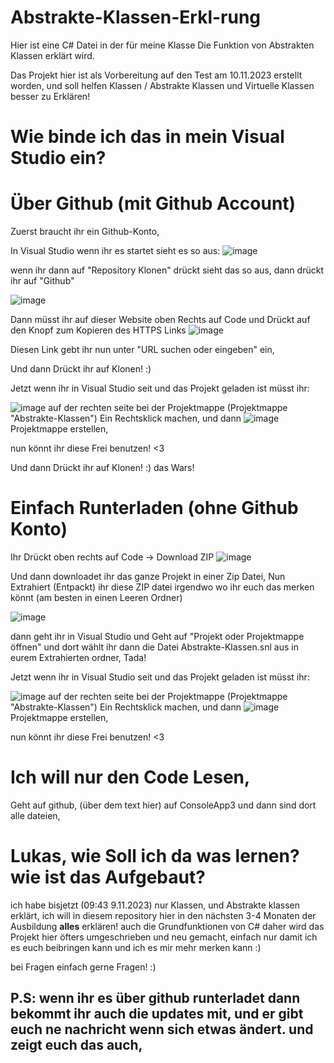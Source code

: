 # Abstrakte-Klassen-Erkl-rung
Hier ist eine C# Datei in der für meine Klasse Die Funktion von Abstrakten Klassen erklärt wird.


Das Projekt hier ist als Vorbereitung auf den Test am 10.11.2023 erstellt worden, und soll helfen Klassen / Abstrakte Klassen und Virtuelle Klassen besser zu Erklären!

# Wie binde ich das in mein Visual Studio ein?

# Über Github (mit Github Account)
Zuerst braucht ihr ein Github-Konto, 


In Visual Studio wenn ihr es startet sieht es so aus:
![image](https://github.com/waschmaschvanlu/Abstrakte-Klassen-Erkl-rung/assets/92580232/79566ee2-ded4-4b44-8921-1a7f35fae1e2)

wenn ihr dann auf "Repository Klonen" drückt sieht das so aus, dann drückt ihr auf "Github"

![image](https://github.com/waschmaschvanlu/Abstrakte-Klassen-Erkl-rung/assets/92580232/5161234a-7d8c-4deb-8496-e2ea58dc8ae5)


Dann müsst ihr auf dieser Website oben Rechts auf Code und Drückt auf den Knopf zum Kopieren des HTTPS Links
![image](https://github.com/waschmaschvanlu/Abstrakte-Klassen-Erkl-rung/assets/92580232/5af8f915-55dd-48de-8af2-f909f026f60f)



Diesen Link gebt ihr  nun unter "URL suchen oder eingeben" ein,


Und dann Drückt ihr auf Klonen! :) 

Jetzt wenn ihr in Visual Studio seit und das Projekt geladen ist müsst ihr:

![image](https://github.com/waschmaschvanlu/Abstrakte-Klassen-Erkl-rung/assets/92580232/3e6d7d58-ccf8-46ab-9412-fad14202fa2d)
auf der rechten seite bei der Projektmappe (Projektmappe "Abstrakte-Klassen") Ein Rechtsklick machen,
und dann 
![image](https://github.com/waschmaschvanlu/Abstrakte-Klassen-Erkl-rung/assets/92580232/66217393-9c04-48e0-a935-d8b23e42d03a)
Projektmappe erstellen,

nun könnt ihr diese Frei benutzen! <3


Und dann Drückt ihr auf Klonen! :) das Wars!

# Einfach Runterladen (ohne Github Konto)

Ihr Drückt oben rechts auf Code -> Download ZIP
![image](https://github.com/waschmaschvanlu/Abstrakte-Klassen-Erkl-rung/assets/92580232/5803384a-defc-47db-bb52-7adb1b6e991d)

Und dann downloadet ihr das ganze Projekt in einer Zip Datei, Nun Extrahiert (Entpackt) ihr diese ZIP datei irgendwo wo ihr euch das merken könnt (am besten in einen Leeren Ordner)

![image](https://github.com/waschmaschvanlu/Abstrakte-Klassen-Erkl-rung/assets/92580232/cd45e8d3-4459-46d0-b2e1-ce7e2dfd532c)

dann geht ihr in Visual Studio und Geht auf "Projekt oder Projektmappe öffnen"
und dort wählt ihr dann die Datei Abstrakte-Klassen.snl aus in eurem Extrahierten ordner, Tada!

Jetzt wenn ihr in Visual Studio seit und das Projekt geladen ist müsst ihr:

![image](https://github.com/waschmaschvanlu/Abstrakte-Klassen-Erkl-rung/assets/92580232/3e6d7d58-ccf8-46ab-9412-fad14202fa2d)
auf der rechten seite bei der Projektmappe (Projektmappe "Abstrakte-Klassen") Ein Rechtsklick machen,
und dann 
![image](https://github.com/waschmaschvanlu/Abstrakte-Klassen-Erkl-rung/assets/92580232/66217393-9c04-48e0-a935-d8b23e42d03a)
Projektmappe erstellen,

nun könnt ihr diese Frei benutzen! <3



# Ich will nur den Code Lesen,

Geht auf github, (über dem text hier) auf ConsoleApp3 und dann sind dort alle dateien,

# Lukas, wie Soll ich da was lernen? wie ist das Aufgebaut?

ich habe bisjetzt (09:43 9.11.2023) nur Klassen, und Abstrakte klassen erklärt, ich will in diesem repository hier in den nächsten 3-4 Monaten  der Ausbildung **alles** erklären! auch die Grundfunktionen von C# daher wird das Projekt hier öfters umgeschrieben und neu gemacht, einfach nur damit ich es euch beibringen kann und ich es mir mehr merken kann :)

bei Fragen einfach gerne Fragen! :)

## P.S: wenn ihr es über github runterladet dann bekommt ihr auch die updates mit, und er gibt euch ne nachricht wenn sich etwas ändert. und zeigt euch das auch, 

